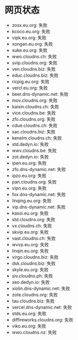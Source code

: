 # 网页状态
- zosx.eu.org: 失败
- kcoco.eu.org: 失败
- vipk.eu.org: 失败
- xongan.eu.org: 失败
- suke.eu.org: 失败
- wwo.cloudns.ch: 失败
- svip.cloudns.org: 失败
- ven.cloudns.biz: 失败
- educ.cloudns.biz: 失败
- ricpig.eu.org: 失败
- vercl.eu.org: 失败
- beer.dns-dynamic.net: 失败
- mov.cloudns.org: 失败
- kaixin.cloudns.ch: 失败
- vice.cloudns.be: 失败
- zfo.cloudns.org: 失败
- cdue.cloudns.ch: 失败
- sac.cloudns.biz: 失败
- kenelm.cloudns.ch: 失败
- std.dedyn.io: 失败
- wwv.cloudns.be: 失败
- zot.dedyn.io: 失败
- ipen.eu.org: 失败
- zfo.dns-dynamic.net: 失败
- ipzo.eu.org: 失败
- pan.cloudns.org: 失败
- vipn.eu.org: 失败
- fox.dns-dynamic.net: 失败
- linqing.eu.org: 失败
- vip.dns-dynamic.net: 失败
- kaxoi.eu.org: 失败
- std.cloudns.org: 失败
- vx.cloudns.ch: 失败
- skvip.eu.org: 失败
- vast.cloudns.ch: 失败
- wvvp.eu.org: 失败
- linqin.eu.org: 失败
- virgo.cloudns.biz: 失败
- dsk.cloudns.biz: 失败
- skyle.eu.org: 失败
- siv.cloudns.ph: 失败
- xeo.dedyn.io: 失败
- xiolin.dns-dynamic.net: 失败
- zote.cloudns.org: 失败
- tau.cloudns.biz: 失败
- vercel.dns-dynamic.net: 失败
- stds.eu.org: 失败
- diffireworks.cloudns.org: 失败
- viko.eu.org: 失败
- wwo.cloudns.nz: 失败
